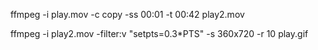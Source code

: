 
ffmpeg -i play.mov -c copy -ss 00:01 -t 00:42 play2.mov

ffmpeg -i play2.mov -filter:v "setpts=0.3*PTS" -s 360x720 -r 10 play.gif